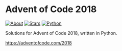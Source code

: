 Advent of Code 2018
===================

[![About](https://img.shields.io/badge/Advent%20of%20Code%20🎄-2018-brightgreen)](https://adventofcode.com/2018/)
[![Stars](https://img.shields.io/badge/stars%20⭐-14-yellow)](https://adventofcode.com/2018/stats)
[![Python](https://img.shields.io/badge/python-3670A0?logo=python&logoColor=ffdd54)](https://www.python.org)

Solutions for Advent of Code 2018, written in Python.

https://adventofcode.com/2018
